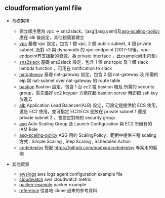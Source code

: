 ## cloudformation yaml file

* 基礎架構
  * 建立順序應為 vpc -> sns2slack，[asg][asg.yaml]及[asg-scaling-policy](asg-scaling-policy.yaml)應在 alb 後設定，其他視需要建立
  * [vpc](vpc.yaml) 基礎 vpc 設定，包含 1 個 vpc, 2 個 public subnet, 4 個 private subnet, 及對 s3 與 dynamodb 的 vpc-endpoint (2017-10後，vpc-endpoint有支援新的資源，為 private interface ，此example尚未包含)
  * [sns2slack](sns2slack.yaml) 基礎 sns2slack 設定，包含 1 個 sns topic 及 1 個 slack lambda function ，可用在 notification to slack
  * [natgateway](natgateway.yaml) 基礎 nat-gateway 設定，包含 2 個 nat-gateway 及 所需的 eip 與 nat-subnet over nat-gateway 的 route table
  * [bastion](bastion.yaml) Bastion 設定，包含 1 台 ec2 當 bastion 機及 所需的 security group，需先備好 ec2 keypair 方能在起 bastion server 時即把 ssh key 放進去
  * [alb](alb.yaml) Application Load Balancer(ALB) 設定，可設定是提供給 ECS 使用，還是 EC2 使用，並可指定 EC2/ECS 是放在 private subnet 1 還是 private subnet 2 ，會設定對映的 security group .
  * [asg](asg.yaml) Auto Scaling Group 及 Launch Configuration 與 EC2 所擁有的 IAM Role
  * [asg-scaling-policy](asg-scaling-policy.yaml) ASG 用的 ScalingPolicy，範例中提供三種 scaling 方式 : Simple Scaling , Step Scaling , Scheduled Action
  * [codedeploy](codedeploy.yaml) 搭配 https://github.com/noahxp/codedeploy 專案用的範例

* 其他資源
  * [awslogs](awslogs) aws logs agent configuration example file
  * [cloudwatch](cloudwatch) aws cloudwatch metric
  * [packer-example](packer-example) packer example
  * [reference](reference) 從各地 clone 過來的參考資料